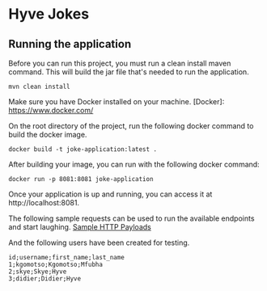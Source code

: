 # Hyve Jokes

## Running the application

Before you can run this project, you must run a clean install maven command. This will build the jar file that's needed to run the application.

```
mvn clean install
```

Make sure you have Docker installed on your machine.
[Docker]: https://www.docker.com/

On the root directory of the project, run the following docker command to build the docker image.

```
docker build -t joke-application:latest .
```

After building your image, you can run with the following docker command:

```
docker run -p 8081:8081 joke-application
```

Once your application is up and running, you can access it at http://localhost:8081.

The following sample requests can be used to run the available endpoints and start laughing.
[Sample HTTP Payloads](Sample%20payloads.http)

And the following users have been created for testing.
```
id;username;first_name;last_name
1;kgomotso;Kgomotso;Mfubha
2;skye;Skye;Hyve
3;didier;Didier;Hyve
```

